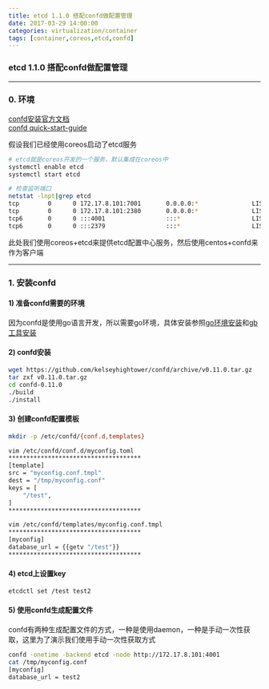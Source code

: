 ```yaml
---
title: etcd 1.1.0 搭配confd做配置管理
date: 2017-03-29 14:00:00
categories: virtualization/container
tags: [container,coreos,etcd,confd]
---
```

### etcd 1.1.0 搭配confd做配置管理

---

### 0. 环境
[confd安装官方文档](https://github.com/kelseyhightower/confd/blob/master/docs/installation.md)  
[confd quick-start-guide](https://github.com/kelseyhightower/confd/blob/master/docs/quick-start-guide.md)  

假设我们已经使用coreos启动了etcd服务
``` bash
# etcd就是coreos开发的一个服务，默认集成在coreos中
systemctl enable etcd
systemctl start etcd

# 检查监听端口
netstat -lnpt|grep etcd
tcp        0      0 172.17.8.101:7001       0.0.0.0:*               LISTEN      1094/etcd2
tcp        0      0 172.17.8.101:2380       0.0.0.0:*               LISTEN      1094/etcd2
tcp6       0      0 :::4001                 :::*                    LISTEN      1094/etcd2
tcp6       0      0 :::2379                 :::*                    LISTEN      1094/etcd2
```

此处我们使用coreos+etcd来提供etcd配置中心服务，然后使用centos+confd来作为客户端

---

### 1. 安装confd
#### 1) 准备confd需要的环境
因为confd是使用go语言开发，所以需要go环境，具体安装参照[go环境安装](https://golang.org/doc/install)和[gb工具安装](https://getgb.io/docs/install/)

#### 2) confd安装
``` bash
wget https://github.com/kelseyhightower/confd/archive/v0.11.0.tar.gz
tar zxf v0.11.0.tar.gz
cd confd-0.11.0
./build
./install
```

#### 3) 创建confd配置模板
``` bash
mkdir -p /etc/confd/{conf.d,templates}

vim /etc/confd/conf.d/myconfig.toml
*************************************
[template]
src = "myconfig.conf.tmpl"
dest = "/tmp/myconfig.conf"
keys = [
    "/test",
]
*************************************

vim /etc/confd/templates/myconfig.conf.tmpl
*************************************
[myconfig]
database_url = {{getv "/test"}}
*************************************
```

#### 4) etcd上设置key
``` bash
etcdctl set /test test2
```

#### 5) 使用confd生成配置文件
confd有两种生成配置文件的方式，一种是使用daemon，一种是手动一次性获取，这里为了演示我们使用手动一次性获取方式
``` bash
confd -onetime -backend etcd -node http://172.17.8.101:4001
cat /tmp/myconfig.conf
[myconfig]
database_url = test2
```
